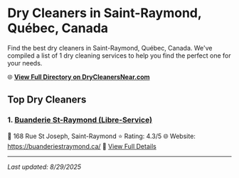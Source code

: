 # Dry Cleaners in Saint-Raymond, Québec, Canada

Find the best dry cleaners in Saint-Raymond, Québec, Canada. We've compiled a list of 1 dry cleaning services to help you find the perfect one for your needs.

🌐 **[View Full Directory on DryCleanersNear.com](https://drycleanersnear.com/city/Canada/Qu%C3%A9bec/Saint-Raymond)**

## Top Dry Cleaners

### 1. [Buanderie St-Raymond (Libre-Service)](https://drycleanersnear.com/dryCleaner/68a7d035606e51ce7f21a1e6/buanderie-st-raymond-libre-service)
📍 168 Rue St Joseph, Saint-Raymond
⭐ Rating: 4.3/5
🌐 Website: https://buanderiestraymond.ca/
🔗 [View Full Details](https://drycleanersnear.com/dryCleaner/68a7d035606e51ce7f21a1e6/buanderie-st-raymond-libre-service)


---

*Last updated: 8/29/2025*
